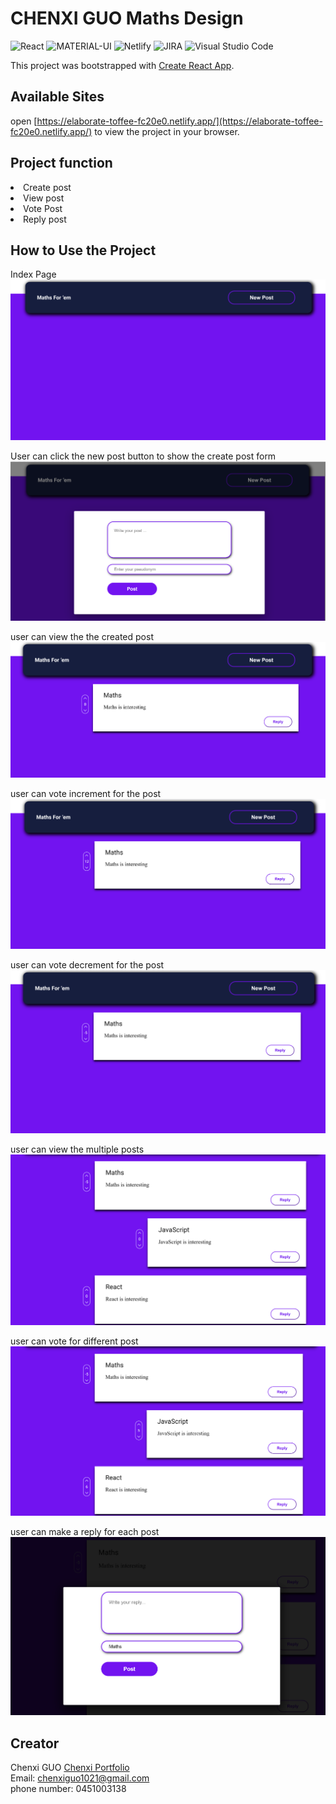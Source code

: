 # CHENXI GUO Maths Design

![React](https://img.shields.io/badge/React-20232A?style=for-the-badge&logo=react&logoColor=61DAFB)  ![MATERIAL-UI](https://img.shields.io/badge/Material--UI-0081CB?style=for-the-badge&logo=material-ui&logoColor=white)  ![Netlify](https://img.shields.io/badge/Netlify-00C7B7?style=for-the-badge&logo=netlify&logoColor=white)  ![JIRA](https://img.shields.io/badge/Jira-0052CC?style=for-the-badge&logo=Jira&logoColor=white) ![Visual Studio Code](https://img.shields.io/badge/Visual_Studio_Code-0078D4?style=for-the-badge&logo=visual%20studio%20code&logoColor=white)

This project was bootstrapped with [Create React App](https://github.com/facebook/create-react-app).


## Available Sites

open [https://elaborate-toffee-fc20e0.netlify.app/](https://elaborate-toffee-fc20e0.netlify.app/) to view the project in your browser.


## Project function
<li>Create post</li>
<li>View post</li>
<li>Vote Post</li>
<li>Reply post</li>


## How to Use the Project

Index Page
![index page](https://github.com/richard110110/Richard-maths-design/blob/master/src/Assets/index.png?raw=true)

User can click the new post button to show the create post form
![create post form](https://github.com/richard110110/Richard-maths-design/blob/master/src/Assets/createPostForm.png?raw=true)

user can view the the created post
![show created post](https://github.com/richard110110/Richard-maths-design/blob/master/src/Assets/firstPost.png?raw=true)

user can vote increment for the post
![vote increment for the post](https://github.com/richard110110/Richard-maths-design/blob/master/src/Assets/voteIncrement.png?raw=true)

user can vote decrement for the post
![vote decrement for the post](https://github.com/richard110110/Richard-maths-design/blob/master/src/Assets/voteDecrement.png?raw=true)

user can view the multiple posts
![user can view multiple posts](https://github.com/richard110110/Richard-maths-design/blob/master/src/Assets/mutilplePosts.png?raw=true)

user can vote for different post 
![user can vote for different post](https://github.com/richard110110/Richard-maths-design/blob/master/src/Assets/mutilplePostsWithVote.png?raw=true)

user can make a reply for each post
![user can reply for each post](https://github.com/richard110110/Richard-maths-design/blob/master/src/Assets/replyForm.png?raw=true)


## Creator

Chenxi GUO  [Chenxi Portfolio](https://richardguo-portfolio.netlify.app/) <br/>
Email: chenxiguo1021@gmail.com  <br/>
phone number: 0451003138


